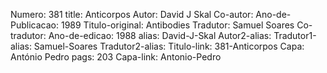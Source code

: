 Numero: 381
title: Anticorpos
Autor: David J Skal
Co-autor: 
Ano-de-Publicacao: 1989
Titulo-original: Antibodies
Tradutor: Samuel Soares
Co-tradutor: 
Ano-de-edicao: 1988
alias: David-J-Skal
Autor2-alias: 
Tradutor1-alias: Samuel-Soares
Tradutor2-alias: 
Titulo-link: 381-Anticorpos
Capa: António Pedro
pags: 203
Capa-link: Antonio-Pedro